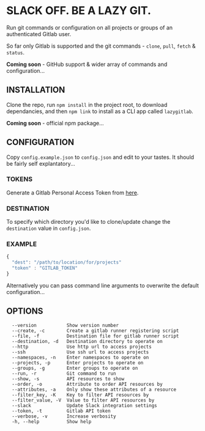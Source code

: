 # SLACK OFF. BE A LAZY GIT.

Run git commands or configuration on all projects or groups of an authenticated
Gitlab user.

So far only Gitlab is supported and the git commands - `clone`, `pull`, `fetch`
& `status`.

**Coming soon** - GitHub support & wider array of commands and configuration...

## INSTALLATION

Clone the repo, run `npm install` in the project root, to download
dependancies, and then `npm link` to install as a CLI app called `lazygitlab`.

**Coming soon** - official npm package...

## CONFIGURATION

Copy `config.example.json` to `config.json` and edit to your tastes. It should
be fairly self explantatory...

### TOKENS

Generate a Gitlab Personal Access Token from
[here](https://gitlab.com/profile/personal_access_tokens).

### DESTINATION

To specify which directory you'd like to clone/update change the `destination`
value in `config.json`.

### EXAMPLE

```javascript
{
  "dest": "/path/to/location/for/projects"
  "token" : "GITLAB_TOKEN"
}
```

Alternatively you can pass command line arguments to overwrite the default
configuration...

## OPTIONS

``` text
  --version           Show version number
  --create, -c        Create a gitlab runner registering script
  --file, -f          Destination file for gitlab runner script
  --destination, -d   Destination directory to operate on
  --http              Use http url to access projects
  --ssh               Use ssh url to access projects
  --namespaces, -n    Enter namespaces to operate on
  --projects, -p      Enter projects to operate on
  --groups, -g        Enter groups to operate on
  --run, -r           Git command to run
  --show, -s          API resources to show
  --order, -o         Attribute to order API resources by
  --attributes, -a    Only show these attributes of a resource
  --filter_key, -K    Key to filter API resources by
  --filter_value, -V  Value to filter API resources by
  --slack             Update Slack integration settings
  --token, -t         Gitlab API token
  --verbose, -v       Increase verbosity
  -h, --help          Show help
```
